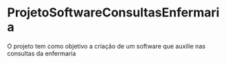 # ProjetoSoftwareConsultasEnfermaria
O projeto tem como objetivo a criação de um software que auxilie nas consultas da enfermaria
